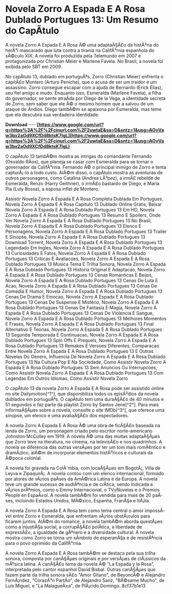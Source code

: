 
 
# Novela Zorro A Espada E A Rosa Dublado Portugues 13: Um Resumo do CapÃ­tulo
 
A novela Zorro A Espada E A Rosa Ã© uma adaptaÃ§Ã£o da histÃ³ria do herÃ³i mascarado que luta contra a tirania na CalifÃ³rnia espanhola do sÃ©culo XIX. A novela foi produzida pela Telemundo em 2007 e protagonizada por Christian Meier e Marlene Favela. No Brasil, a novela foi exibida pelo SBT em 2009.
 
No capÃ­tulo 13, dublado em portuguÃªs, Zorro (Christian Meier) enfrenta o capitÃ£o Montero (Arturo Peniche), que o acusa de ser um traidor e um assassino. Zorro consegue escapar com a ajuda de Bernardo (Erick Elias), seu fiel amigo e mudo. Enquanto isso, Esmeralda (Marlene Favela), a filha do governador, se sente atraÃ­da por Diego de la Vega, a identidade secreta de Zorro, sem saber que ele Ã© o mesmo homem que a salvou de um ataque de Ã­ndios. Diego tambÃ©m se apaixona por Esmeralda, mas teme que ela descubra sua verdadeira identidade.
 
**Download ····· [https://www.google.com/url?q=https%3A%2F%2Fcinurl.com%2F2uwtaE&sa=D&sntz=1&usg=AOvVaw3bx2aOd9XCfDd8ktsK7IgL](https://www.google.com/url?q=https%3A%2F%2Fcinurl.com%2F2uwtaE&sa=D&sntz=1&usg=AOvVaw3bx2aOd9XCfDd8ktsK7IgL)**


 
O capÃ­tulo 13 tambÃ©m mostra as intrigas do comandante Fernando (Osvaldo RÃ­os), que planeja se casar com Esmeralda para se tornar o governador da CalifÃ³rnia. Fernando Ã© o principal inimigo de Zorro e tenta capturÃ¡-lo a todo custo. AlÃ©m disso, o capÃ­tulo mostra as aventuras de outros personagens, como Catalina (Andrea LÃ³pez), a irmÃ£ rebelde de Esmeralda, Renzo (Harry Geithner), o irmÃ£o bastardo de Diego, e Maria Pia (Luly Bossa), a esposa infiel de Montero.
 
Assistir Novela Zorro A Espada E A Rosa Completa Dublada Em Portugues,  Novela Zorro A Espada E A Rosa Capitulo 13 Dublado Online Gratis,  Baixar Novela Zorro A Espada E A Rosa Dublado Portugues 13 Em HD,  Novela Zorro A Espada E A Rosa Dublado Portugues 13 Resumo E Spoilers,  Onde Ver Novela Zorro A Espada E A Rosa Dublado Portugues 13 No Brasil,  Novela Zorro A Espada E A Rosa Dublado Portugues 13 Elenco E Personagens,  Novela Zorro A Espada E A Rosa Dublado Portugues 13 Trailer E Sinopse,  Novela Zorro A Espada E A Rosa Dublado Portugues 13 Download Torrent,  Novela Zorro A Espada E A Rosa Dublado Portugues 13 Legendado Em Ingles,  Novela Zorro A Espada E A Rosa Dublado Portugues 13 Curiosidades E Fatos,  Novela Zorro A Espada E A Rosa Dublado Portugues 13 Criticas E Avaliacoes,  Novela Zorro A Espada E A Rosa Dublado Portugues 13 Musica Tema E Trilha Sonora,  Novela Zorro A Espada E A Rosa Dublado Portugues 13 Historia Original E Adaptacao,  Novela Zorro A Espada E A Rosa Dublado Portugues 13 Cenas Romanticas E Beijos,  Novela Zorro A Espada E A Rosa Dublado Portugues 13 Cenas De Luta E Acao,  Novela Zorro A Espada E A Rosa Dublado Portugues 13 Cenas De Comedia E Humor,  Novela Zorro A Espada E A Rosa Dublado Portugues 13 Cenas De Drama E Emocao,  Novela Zorro A Espada E A Rosa Dublado Portugues 13 Cenas De Suspense E Mistério,  Novela Zorro A Espada E A Rosa Dublado Portugues 13 Cenas De Fantasia E Magia,  Novela Zorro A Espada E A Rosa Dublado Portugues 13 Cenas De Violencia E Sangue,  Novela Zorro A Espada E A Rosa Dublado Portugues 13 Melhores Momentos E Frases,  Novela Zorro A Espada E A Rosa Dublado Portugues 13 Final Alternativo E Teorias,  Novela Zorro A Espada E A Rosa Dublado Portugues 13 Segunda Temporada E Continuacao,  Novela Zorro A Espada E A Rosa Dublado Portugues 13 Spin Offs E Prequels,  Novela Zorro A Espada E A Rosa Dublado Portugues 13 Remakes E Versoes Diferentes,  Comparacao Entre Novela Zorro A Espada E A Rosa Dublado Portugues 13 E Outras Novelas Do Genero,  Influencia De Novela Zorro A Espada E A Rosa Dublado Portugues 13 Na Cultura Pop E Na Sociedade,  Como Assistir Novela Zorro A Espada E A Rosa Dublado Portugues 13 Sem Anuncios Ou Interrupcoes,  Como Assistir Novela Zorro A Espada E A Rosa Dublado Portugues 13 Com Legendas Em Outros Idiomas,  Como Assistir Novela Zorro
 
O capÃ­tulo 13 da novela Zorro A Espada E A Rosa pode ser assistido online no site Dailymotion[^1^], que disponibiliza todos os episÃ³dios da novela dublados em portuguÃªs. O capÃ­tulo tem uma duraÃ§Ã£o de 40 minutos e 51 segundos e faz parte da playlist Zorro by Santos Jene[^2^]. Para mais informaÃ§Ãµes sobre a novela, consulte o site IMDb[^3^], que oferece uma sinopse, um elenco e uma avaliaÃ§Ã£o dos espectadores.
  
A novela Zorro A Espada E A Rosa Ã© uma obra de ficÃ§Ã£o baseada na lenda de Zorro, um personagem criado pelo escritor norte-americano Johnston McCulley em 1919. A novela Ã© uma das muitas adaptaÃ§Ãµes que Zorro teve na literatura, no cinema, na televisÃ£o e nos quadrinhos. A novela se diferencia das outras versÃµes por ter um tom mais romÃ¢ntico e dramÃ¡tico, alÃ©m de incorporar elementos histÃ³ricos e culturais da Ã©poca colonial.
 
A novela foi gravada na ColÃ´mbia, com locaÃ§Ãµes em BogotÃ¡, Villa de Leyva e ZipaquirÃ¡. A novela contou com um elenco internacional, formado por atores de vÃ¡rios paÃ­ses da AmÃ©rica Latina e da Europa. A novela teve um grande sucesso de audiÃªncia e de crÃ­tica, sendo indicada a vÃ¡rios prÃªmios, como o Emmy Internacional, o TVyNovelas e o Premios People en EspaÃ±ol. A novela tambÃ©m foi vendida para mais de 20 paÃ­ses, incluindo Estados Unidos, MÃ©xico, Espanha, FranÃ§a e ItÃ¡lia.
  
A novela Zorro A Espada E A Rosa tem como tema central o amor impossÃ­vel entre Zorro e Esmeralda, que enfrentam vÃ¡rios obstÃ¡culos para ficarem juntos. AlÃ©m do romance, a novela tambÃ©m aborda questÃµes como a injustiÃ§a social, a corrupÃ§Ã£o polÃ­tica, a liberdade de expressÃ£o, a igualdade de gÃªnero e a diversidade cultural. A novela mostra como Zorro se torna um sÃ­mbolo de esperanÃ§a e de resistÃªncia para o povo oprimido da CalifÃ³rnia.
 
A novela Zorro A Espada E A Rosa tambÃ©m se destaca pela sua trilha sonora, composta por canÃ§Ãµes originais e por versÃµes de clÃ¡ssicos da mÃºsica latina. A canÃ§Ã£o tema da novela Ã© "La Espada y la Rosa", interpretada pelo cantor espanhol David Bisbal. Outras canÃ§Ãµes que fazem parte da trilha sonora sÃ£o "Amor Gitano", de BeyoncÃ© e Alejandro FernÃ¡ndez, "CorazÃ³n PartÃ­o", de Alejandro Sanz, "BÃ©same Mucho", de Luis Miguel, e "La MalagueÃ±a", de PlÃ¡cido Domingo.
 8cf37b1e13
 
